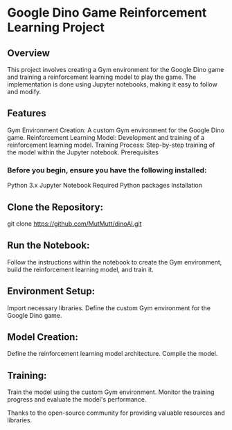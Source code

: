 # Google Dino Game Reinforcement Learning Project

## Overview

This project involves creating a Gym environment for the Google Dino game and training a reinforcement learning model to play the game. The implementation is done using Jupyter notebooks, making it easy to follow and modify.

## Features

Gym Environment Creation: A custom Gym environment for the Google Dino game.
Reinforcement Learning Model: Development and training of a reinforcement learning model.
Training Process: Step-by-step training of the model within the Jupyter notebook.
Prerequisites

### Before you begin, ensure you have the following installed:

Python 3.x
Jupyter Notebook
Required Python packages
Installation

## Clone the Repository:


git clone https://github.com/MutMutt/dinoAI.git

## Run the Notebook:
Follow the instructions within the notebook to create the Gym environment, build the reinforcement learning model, and train it.


## Environment Setup:

Import necessary libraries.
Define the custom Gym environment for the Google Dino game.
## Model Creation:

Define the reinforcement learning model architecture.
Compile the model.

## Training:

Train the model using the custom Gym environment.
Monitor the training progress and evaluate the model's performance.


Thanks to the open-source community for providing valuable resources and libraries.
